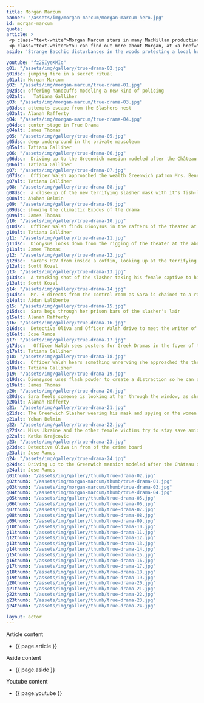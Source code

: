 ```yaml
---
title: Morgan Marcum
banner: "/assets/img/morgan-marcum/morgan-marcum-hero.jpg"
id: morgan-marcum
quote: 
article: >
 <p class="text-white">Morgan Marcum stars in many MacMillan productions including the chorus leader in the Bacchae and the Trojan priestess Cassandra in Agamemnon.  Morgan explains, “MacMillan Films has staged many Greek plays and it’s great to see them putting all that wisdom into a film for the general audience. Actors know that Greek drama is where it’s at – now everyone can experience the magic. I love playing a Bacchae. I am a Bacchae in real life, so I love to give myself entirely to music, dance and art.”</p>
 <p class="text-white">You can find out more about Morgan, at <a href="https://www.boundlessfusion.com/" target="_blank" class="underline mail-link">www.boundlessfusion.com </a> via e-mail <a href="mailto:ladyme.bee@gmail.com" target="_blank" class="underline mail-link">ladyme.bee@gmail.com</a></p>
aside: 'Strange Bacchic disturbances in the woods protesting a local horror movie prompt a police investigation. A shadowy figure emerges.  Calling himself the God of Drama, he believes that he can achieve the seemingly impossible goal of returning drama to its original purpose – of preparing citizens for leadership in democracy. As the horror movie spirals out of control, and the Bacchae are consumed in violence - can officer Ailish Walsh discern the truth before a gruesome Greek drama unfolds? <br><br> Director James Thomas creates a Greek tragedy for our time. A horror story that looks at the original role of drama – as the companion invention of democracy – to shed light on how modern media is still working in our lives, in hidden ways, to rip us apart. True Drama is an alarm – a rare moment of clarity – a terrifying jolt - and an invitation to enjoy the true transcendental power of drama to help us envision a better Democracy. '

youtube: "fz2SIyeKMIg"
g01: "/assets/img/gallery/true-drama-02.jpg"
g01dsc: jumping fire in a secret ritual 
g01alt: Morgan Marcum
g02: "/assets/img/morgan-marcum/true-drama-01.jpg"
g02dsc: offering handcuffs modeling a new kind of policing 
g02alt:   Tatiana Galliher 
g03: "/assets/img/morgan-marcum/true-drama-03.jpg"
g03dsc: attempts escape from the Slashers nest
g03alt: Alanah Rafferty 
g04: "/assets/img/morgan-marcum/true-drama-04.jpg"
g04dsc: center stage in True Drama 
g04alt: James Thomas
g05: "/assets/img/gallery/true-drama-05.jpg"
g05dsc: deep underground in the private mausoleum
g05alt: Tatiana Galliher  
g06: "/assets/img/gallery/true-drama-06.jpg"
g06dsc:  Driving up to the Greenwich mansion modeled after the Château de Malmaison in French 
g06alt: Tatiana Galliher  
g07: "/assets/img/gallery/true-drama-07.jpg"
g07dsc:  Officer Walsh approached the wealth Greenwich patron Mrs. Benedict
g07alt: Tatiana Galliher  
g08: "/assets/img/gallery/true-drama-08.jpg"
g08dsc:  a close-up of the new terrifying slasher mask with it's fish-like gaping mouth
g08alt: AYohan Belmin
g09: "/assets/img/gallery/true-drama-09.jpg"
g09dsc: showing the climactic Exodus of the drama  
g09alt: James Thomas
g10: "/assets/img/gallery/true-drama-10.jpg"
g10dsc:  Officer Walsh finds Dionysus in the rafters of the theater at the abandoned sanitarium  
g10alt: Tatiana Galliher  
g11: "/assets/img/gallery/true-drama-11.jpg"
g11dsc:  Dionysus looks down from the rigging of the theater at the abandoned sanitarium  
g11alt: James Thomas
g12: "/assets/img/gallery/true-drama-12.jpg"
g12dsc:  Sara's POV from inside a coffin, looking up at the terrifying masked slasher 
g12alt: Scott Kozel 
g13: "/assets/img/gallery/true-drama-13.jpg"
g13dsc:  A tracking shot of the slasher taking his female captive to his underground lair 
g13alt: Scott Kozel 
g14: "/assets/img/gallery/true-drama-14.jpg"
g14dsc:  Mr. B directs from the control room as Sara is chained to a rack before being tortured 
g14alt: Aidan Laliberte  
g15: "/assets/img/gallery/true-drama-15.jpg"
g15dsc:  Sara begs through her prison bars of the slasher's lair
g15alt: Alanah Rafferty
g16: "/assets/img/gallery/true-drama-16.jpg"
g16dsc:  Detective Oliva and Officer Walsh drive to meet the writer of the slasher script 
g16alt: Jose Ramos
g17: "/assets/img/gallery/true-drama-17.jpg"
g17dsc:   Officer Walsh sees posters for Greek Dramas in the foyer of the theater at the abandoned sanitarium 
g17alt: Tatiana Galliher 
g18: "/assets/img/gallery/true-drama-18.jpg"
g18dsc:  Officer Walsh hears something unnerving she approached the theater stage 
g18alt: Tatiana Galliher  
g19: "/assets/img/gallery/true-drama-19.jpg"
g19dsc: Dionsysos uses flash powder to create a distraction so he can avoid being tased by police
g19alt: James Thomas
g20: "/assets/img/gallery/true-drama-20.jpg"
g20dsc: Sara feels someone is looking at her through the window, as she showers in the Slasher's house
g20alt: Alanah Rafferty
g21: "/assets/img/gallery/true-drama-21.jpg"
g21dsc: The Greenwich Slasher wearing his mask and spying on the women in the shower
g21alt: Yohan Belmin
g22: "/assets/img/gallery/true-drama-22.jpg"
g22dsc: Miss Ukraine and the other female victims try to stay save amid the chaos on set
g22alt: Katka Krajcovic 
g23: "/assets/img/gallery/true-drama-23.jpg"
g23dsc: Detective Oliva in from of the crime board
g23alt: Jose Ramos
g24: "/assets/img/gallery/true-drama-24.jpg"
g24dsc: Driving up to the Greenwich mansion modeled after the Château de Malmaison in French
g24alt: Jose Ramos
g01thumb: "/assets/img/gallery/thumb/true-drama-02.jpg"
g02thumb: "/assets/img/morgan-marcum/thumb/true-drama-01.jpg"
g03thumb: "/assets/img/morgan-marcum/thumb/true-drama-03.jpg"
g04thumb: "/assets/img/morgan-marcum/thumb/true-drama-04.jpg"
g05thumb: "/assets/img/gallery/thumb/true-drama-05.jpg"
g06thumb: "/assets/img/gallery/thumb/true-drama-06.jpg"
g07thumb: "/assets/img/gallery/thumb/true-drama-07.jpg"
g08thumb: "/assets/img/gallery/thumb/true-drama-08.jpg"
g09thumb: "/assets/img/gallery/thumb/true-drama-09.jpg"
g10thumb: "/assets/img/gallery/thumb/true-drama-10.jpg"
g11thumb: "/assets/img/gallery/thumb/true-drama-11.jpg"
g12thumb: "/assets/img/gallery/thumb/true-drama-12.jpg"
g13thumb: "/assets/img/gallery/thumb/true-drama-13.jpg"
g14thumb: "/assets/img/gallery/thumb/true-drama-14.jpg"
g15thumb: "/assets/img/gallery/thumb/true-drama-15.jpg"
g16thumb: "/assets/img/gallery/thumb/true-drama-16.jpg"
g17thumb: "/assets/img/gallery/thumb/true-drama-17.jpg"
g18thumb: "/assets/img/gallery/thumb/true-drama-18.jpg"
g19thumb: "/assets/img/gallery/thumb/true-drama-19.jpg"
g20thumb: "/assets/img/gallery/thumb/true-drama-20.jpg"
g21thumb: "/assets/img/gallery/thumb/true-drama-21.jpg"
g22thumb: "/assets/img/gallery/thumb/true-drama-22.jpg"
g23thumb: "/assets/img/gallery/thumb/true-drama-23.jpg"
g24thumb: "/assets/img/gallery/thumb/true-drama-24.jpg"

layout: actor
---
```


Article content
* {{ page.article }}

Aside content
* {{ page.aside }}

Youtube content
* {{ page.youtube }}

